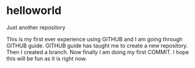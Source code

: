 # helloworld
Just another repository

This is my first ever experience using GITHUB and I am going through GITHUB guide.
GITHUB guide has taught me to create a new repository.
Then I created a branch.
Now finally I am doing my first COMMIT.
I hope this will be fun as it is right now.
